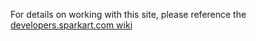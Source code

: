 For details on working with this site, please reference the [developers.sparkart.com wiki][wiki]

[wiki]: http://developers.sparkart.com/wiki
